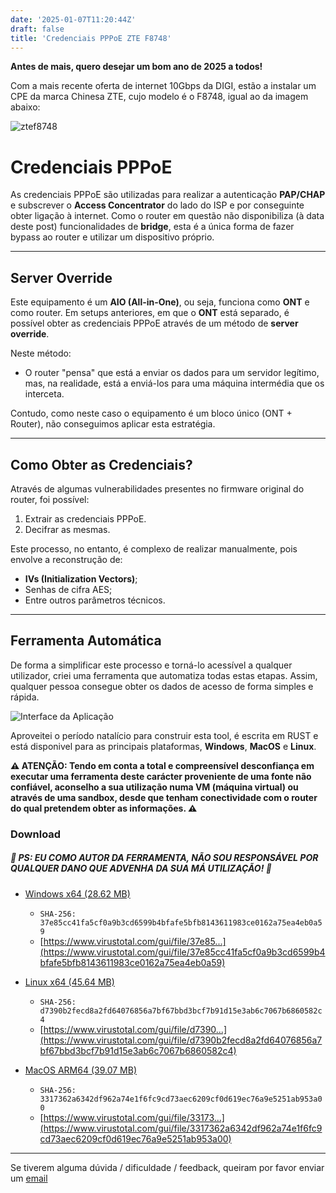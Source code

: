 ```yaml
---
date: '2025-01-07T11:20:44Z'
draft: false
title: 'Credenciais PPPoE ZTE F8748'
---
```

**Antes de mais, quero desejar um bom ano de 2025 a todos!**  

Com a mais recente oferta de internet 10Gbps da DIGI, estão a instalar um CPE da marca Chinesa ZTE, cujo modelo é o F8748,
igual ao da imagem abaixo:

![ztef8748](https://i.imgur.com/IAhi5b7.png)

# Credenciais PPPoE

As credenciais PPPoE são utilizadas para realizar a autenticação **PAP/CHAP** e subscrever o **Access Concentrator** do lado do ISP e por conseguinte obter ligação à internet. Como o router em questão não disponibiliza (à data deste post) funcionalidades de **bridge**, esta é a única forma de fazer bypass ao router e utilizar um dispositivo próprio.

---

## Server Override

Este equipamento é um **AIO (All-in-One)**, ou seja, funciona como **ONT** e como router. Em setups anteriores, em que o **ONT** está separado, é possível obter as credenciais PPPoE através de um método de **server override**. 

Neste método:
- O router "pensa" que está a enviar os dados para um servidor legítimo, mas, na realidade, está a enviá-los para uma máquina intermédia que os interceta.

Contudo, como neste caso o equipamento é um bloco único (ONT + Router), não conseguimos aplicar esta estratégia.

---

## Como Obter as Credenciais?

Através de algumas vulnerabilidades presentes no firmware original do router, foi possível:
1. Extrair as credenciais PPPoE.
2. Decifrar as mesmas.

Este processo, no entanto, é complexo de realizar manualmente, pois envolve a reconstrução de:
- **IVs (Initialization Vectors)**;
- Senhas de cifra AES;
- Entre outros parâmetros técnicos.

---

## Ferramenta Automática

De forma a simplificar este processo e torná-lo acessível a qualquer utilizador, criei uma ferramenta que automatiza todas estas etapas. Assim, qualquer pessoa consegue obter os dados de acesso de forma simples e rápida.

![Interface da Aplicação](https://i.imgur.com/lFVZoZe.png)

Aproveitei o período natalício para construir esta tool, é escrita em RUST e está disponivel para as principais plataformas, **Windows**, **MacOS** e **Linux**.

**⚠️ ATENÇÃO: Tendo em conta a total e compreensível desconfiança em executar uma ferramenta deste carácter proveniente de uma fonte não confiável, aconselho a sua utilização numa **VM (máquina virtual)** ou através de uma **sandbox**, desde que tenham conectividade com o router do qual pretendem obter as informações. ⚠️**

### Download

##### **🔴 PS: EU COMO AUTOR DA FERRAMENTA, NÃO SOU RESPONSÁVEL POR QUALQUER DANO QUE ADVENHA DA SUA MÁ UTILIZAÇÃO! 🔴**

- [Windows x64 (28.62 MB)](/grabber_win64.zip)   
  * ```SHA-256: 37e85cc41fa5cf0a9b3cd6599b4bfafe5bfb8143611983ce0162a75ea4eb0a59```   
  * [https://www.virustotal.com/gui/file/37e85...](https://www.virustotal.com/gui/file/37e85cc41fa5cf0a9b3cd6599b4bfafe5bfb8143611983ce0162a75ea4eb0a59)

- [Linux x64 (45.64 MB)](/grabber_linux.zip)   
  * ```SHA-256: d7390b2fecd8a2fd64076856a7bf67bbd3bcf7b91d15e3ab6c7067b6860582c4```
  * [https://www.virustotal.com/gui/file/d7390...](https://www.virustotal.com/gui/file/d7390b2fecd8a2fd64076856a7bf67bbd3bcf7b91d15e3ab6c7067b6860582c4)

- [MacOS ARM64 (39.07 MB)](/grabber_macos_arm.zip)   
  * ```SHA-256: 3317362a6342df962a74e1f6fc9cd73aec6209cf0d619ec76a9e5251ab953a00```
  * [https://www.virustotal.com/gui/file/33173...](https://www.virustotal.com/gui/file/3317362a6342df962a74e1f6fc9cd73aec6209cf0d619ec76a9e5251ab953a00)

---
Se tiverem alguma dúvida / dificuldade / feedback, queiram por favor enviar um [email](mailto:i@443.pt) 